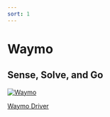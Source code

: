 ```yaml
---
sort: 1
---
```


# Waymo

## Sense, Solve, and Go

[![Waymo](https://img.youtube.com/vi/hA_-MkU0Nfw/0.jpg)](https://www.youtube.com/watch?v=hA_-MkU0Nfw&t=1s)


 [Waymo Driver](https://waymo.com/waymo-driver/) 











